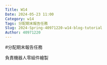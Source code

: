 ```yaml
---
Title: W14
Date: 2024-05-23 11:00
Category: w14
Tags: 分配期末報告任務
Slug: 2024-Spring-40971220-w14-blog-tutorial
Author: 40971220
---
```

#分配期末報告任務

負責機器人零組件繪製
<!-- PELICAN_END_SUMMARY -->